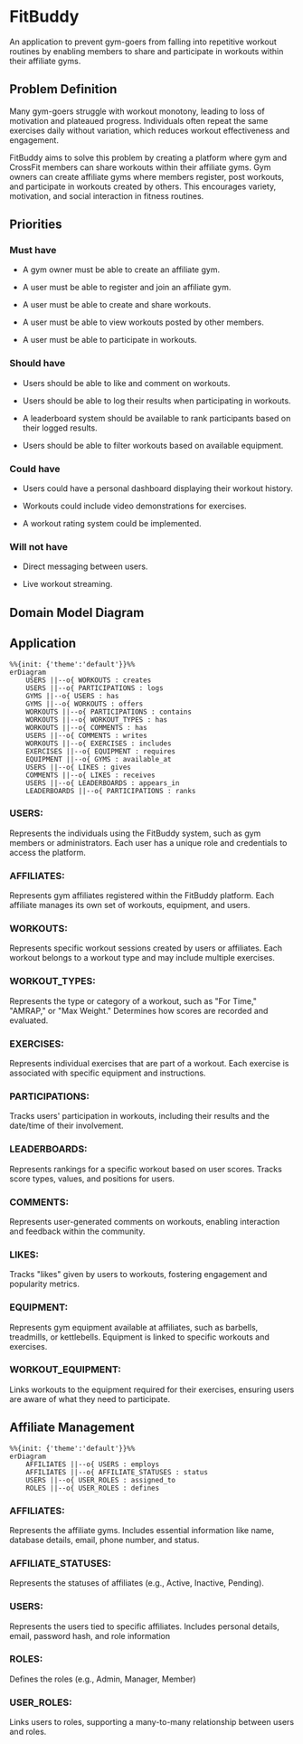 # FitBuddy
 An application to prevent gym-goers from falling into repetitive workout routines by enabling members to share and participate in workouts within their affiliate gyms.

## Problem Definition
Many gym-goers struggle with workout monotony, leading to loss of motivation and plateaued progress. Individuals often repeat the same exercises daily without variation, which reduces workout effectiveness and engagement.

FitBuddy aims to solve this problem by creating a platform where gym and CrossFit members can share workouts within their affiliate gyms. Gym owners can create affiliate gyms where members register, post workouts, and participate in workouts created by others. This encourages variety, motivation, and social interaction in fitness routines.

## Priorities

### Must have
- A gym owner must be able to create an affiliate gym.

- A user must be able to register and join an affiliate gym.

- A user must be able to create and share workouts.

- A user must be able to view workouts posted by other members.

- A user must be able to participate in workouts.

### Should have

- Users should be able to like and comment on workouts.

- Users should be able to log their results when participating in workouts.

- A leaderboard system should be available to rank participants based on their logged results.

- Users should be able to filter workouts based on available equipment.

### Could have
- Users could have a personal dashboard displaying their workout history.

- Workouts could include video demonstrations for exercises.

- A workout rating system could be implemented.

### Will not have
- Direct messaging between users.

- Live workout streaming.

## Domain Model Diagram
## Application

```mermaid
%%{init: {'theme':'default'}}%%
erDiagram
    USERS ||--o{ WORKOUTS : creates
    USERS ||--o{ PARTICIPATIONS : logs
    GYMS ||--o{ USERS : has
    GYMS ||--o{ WORKOUTS : offers
    WORKOUTS ||--o{ PARTICIPATIONS : contains
    WORKOUTS ||--o{ WORKOUT_TYPES : has
    WORKOUTS ||--o{ COMMENTS : has
    USERS ||--o{ COMMENTS : writes
    WORKOUTS ||--o{ EXERCISES : includes
    EXERCISES ||--o{ EQUIPMENT : requires
    EQUIPMENT ||--o{ GYMS : available_at
    USERS ||--o{ LIKES : gives
    COMMENTS ||--o{ LIKES : receives
    USERS ||--o{ LEADERBOARDS : appears_in
    LEADERBOARDS ||--o{ PARTICIPATIONS : ranks
```

### USERS:
Represents the individuals using the FitBuddy system, such as gym members or administrators. Each user has a unique role and credentials to access the platform.

### AFFILIATES: 
Represents gym affiliates registered within the FitBuddy platform. Each affiliate manages its own set of workouts, equipment, and users.

### WORKOUTS:
Represents specific workout sessions created by users or affiliates. Each workout belongs to a workout type and may include multiple exercises.

### WORKOUT_TYPES:
Represents the type or category of a workout, such as "For Time," "AMRAP," or "Max Weight." Determines how scores are recorded and evaluated.

### EXERCISES:
Represents individual exercises that are part of a workout. Each exercise is associated with specific equipment and instructions.

### PARTICIPATIONS:
Tracks users' participation in workouts, including their results and the date/time of their involvement.

### LEADERBOARDS:
Represents rankings for a specific workout based on user scores. Tracks score types, values, and positions for users.

### COMMENTS:
Represents user-generated comments on workouts, enabling interaction and feedback within the community.

### LIKES:
Tracks "likes" given by users to workouts, fostering engagement and popularity metrics.

### EQUIPMENT:
Represents gym equipment available at affiliates, such as barbells, treadmills, or kettlebells. Equipment is linked to specific workouts and exercises.

### WORKOUT_EQUIPMENT:
Links workouts to the equipment required for their exercises, ensuring users are aware of what they need to participate.

## Affiliate Management

```mermaid
%%{init: {'theme':'default'}}%%
erDiagram
    AFFILIATES ||--o{ USERS : employs
    AFFILIATES ||--o{ AFFILIATE_STATUSES : status
    USERS ||--o{ USER_ROLES : assigned_to
    ROLES ||--o{ USER_ROLES : defines
```

### AFFILIATES:
Represents the affiliate gyms.  Includes essential information like name, database details, email, phone number, and status.

### AFFILIATE_STATUSES:
Represents the statuses of affiliates (e.g., Active, Inactive, Pending).

### USERS:
Represents the users tied to specific affiliates.  Includes personal details, email, password hash, and role information

### ROLES:
Defines the roles (e.g., Admin, Manager, Member)

### USER_ROLES:
Links users to roles, supporting a many-to-many relationship between users and roles.

